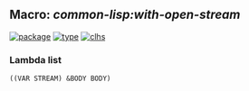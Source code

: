 ## Macro: ***common-lisp:with-open-stream***
[![package](https://img.shields.io/badge/Package-COMMON--LISP-5f9ea0.svg?style=social&colorA=999999)](../) [![type](https://img.shields.io/badge/Type-Macro-5f9ea0.svg?style=social&colorA=999999)](../#macro) [![clhs](https://img.shields.io/badge/CLHS-WITH--OPEN--STREAM-5f9ea0.svg?style=social&colorA=999999)](http://www.lispworks.com/documentation/HyperSpec/Body/m_w_op_1.htm) 
### Lambda list
```
((VAR STREAM) &BODY BODY)
```
